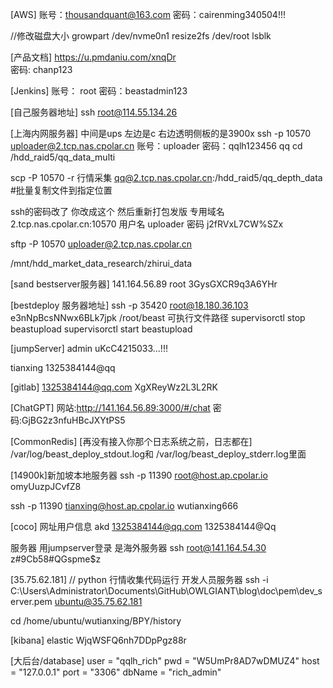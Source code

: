 [AWS]
账号：thousandquant@163.com
密码：cairenming340504!!!

//修改磁盘大小
growpart /dev/nvme0n1
resize2fs /dev/root
lsblk

[产品文档]
https://u.pmdaniu.com/xnqDr  
密码: chanp123


[Jenkins]
账号： root
密码：beastadmin123

[自己服务器地址]
ssh root@114.55.134.26

[上海内网服务器]
中间是ups 左边是c 右边透明侧板的是3900x
ssh -p 10570 uploader@2.tcp.nas.cpolar.cn
账号：uploader
密码：qqlh123456
qq
cd /hdd_raid5/qq_data_multi

scp  -P 10570  -r  行情采集  qq@2.tcp.nas.cpolar.cn:/hdd_raid5/qq_depth_data   #批量复制文件到指定位置

ssh的密码改了
你改成这个 然后重新打包发版
专用域名 2.tcp.nas.cpolar.cn:10570
用户名 uploader
密码 j2fRVxL7CW%SZx

sftp -P 10570 uploader@2.tcp.nas.cpolar.cn

/mnt/hdd_market_data_research/zhirui_data

[sand bestserver服务器]
141.164.56.89	root	3GysGXCR9q3A6YHr


[bestdeploy 服务器地址]
ssh -p 35420 root@18.180.36.103
e3nNpBcsNNwx6BLk7jpk
/root/beast   可执行文件路径
supervisorctl stop  beastupload
supervisorctl start beastupload


[jumpServer]
admin
uKcC4215033...!!!

tianxing
1325384144@qq

[gitlab]
1325384144@qq.com
XgXReyWz2L3L2RK

[ChatGPT]
网站:http://141.164.56.89:3000/#/chat
密码:GjBG2z3nfuHBcJXYtPS5

[CommonRedis]
[再没有接入你那个日志系统之前，日志都在]
/var/log/beast_deploy_stdout.log和
/var/log/beast_deploy_stderr.log里面


[14900k]新加坡本地服务器
ssh -p 11390  root@host.ap.cpolar.io
omyUuzpJCvfZ8


ssh -p 11390  tianxing@host.ap.cpolar.io
wutianxing666

[coco]
网址用户信息
akd
1325384144@qq.com
1325384144@Qq

服务器  用jumpserver登录 是海外服务器
ssh root@141.164.54.30
z#9Cb58#QGspme$z

[35.75.62.181] // python   行情收集代码运行  开发人员服务器
ssh -i C:\Users\Administrator\Documents\GitHub\OWLGIANT\blog\doc\pem\dev_server.pem ubuntu@35.75.62.181

cd /home/ubuntu/wutianxing/BPY/history


[kibana]
elastic
WjqWSFQ6nh7DDpPgz88r


[大后台/database]
user = "qqlh_rich"
pwd  = "W5UmPr8AD7wDMUZ4"
host = "127.0.0.1"
port = "3306"
dbName = "rich_admin"


